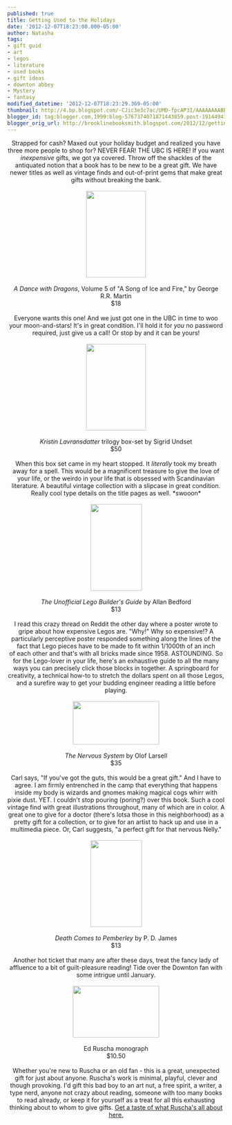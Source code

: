 ```yaml
---
published: true
title: Getting Used to the Holidays
date: '2012-12-07T18:23:00.000-05:00'
author: Natasha
tags:
- gift guid
- art
- legos
- literature
- used books
- gift ideas
- downton abbey
- Mystery
- fantasy
modified_datetime: '2012-12-07T18:23:29.369-05:00'
thumbnail: http://4.bp.blogspot.com/-CJic3e3c7ac/UMD-fpcAP3I/AAAAAAAABBo/-rMGeQnrDuE/s72-c/dragons.jpg
blogger_id: tag:blogger.com,1999:blog-5767374071871443859.post-1914494167925307779
blogger_orig_url: http://brooklinebooksmith.blogspot.com/2012/12/getting-used-to-holidays.html
---
```


<div style="text-align: center;">Strapped for cash? Maxed out your holiday budget and realized you have three more people to shop for? NEVER FEAR! THE UBC IS HERE! If you want <i>inexpensive</i>&nbsp;gifts, we got ya covered. Throw off the shackles of the antiquated notion that a book has to be new to be a great gift. We have newer titles as well as vintage finds and out-of-print gems that make great gifts without breaking the bank.</div><br /><div class="separator" style="clear: both; text-align: center;"><a href="http://4.bp.blogspot.com/-CJic3e3c7ac/UMD-fpcAP3I/AAAAAAAABBo/-rMGeQnrDuE/s1600/dragons.jpg" imageanchor="1" style="margin-left: 1em; margin-right: 1em;"><img border="0" height="200" src="http://4.bp.blogspot.com/-CJic3e3c7ac/UMD-fpcAP3I/AAAAAAAABBo/-rMGeQnrDuE/s200/dragons.jpg" width="138" /></a></div><div class="separator" style="clear: both; text-align: center;"><br /></div><div class="separator" style="clear: both; text-align: center;"><i>A Dance with Dragons</i>, Volume 5 of "A Song of Ice and Fire," by George R.R. Martin</div><div class="separator" style="clear: both; text-align: center;">$18</div><div class="separator" style="clear: both; text-align: center;"><br /></div><div class="separator" style="clear: both; text-align: center;">Everyone wants this one! And we just got one in the UBC in time to woo your moon-and-stars! It's in great condition. I'll hold it for <i>you </i>no password required, just give us a call! Or stop by and it can be yours!</div><br /><div class="separator" style="clear: both; text-align: center;"><a href="http://4.bp.blogspot.com/-qr-64_Srq60/UMD-hJIqDlI/AAAAAAAABBw/5QkTROMIHj4/s1600/lavransdatter.jpg" imageanchor="1" style="margin-left: 1em; margin-right: 1em;"><img border="0" height="200" src="http://4.bp.blogspot.com/-qr-64_Srq60/UMD-hJIqDlI/AAAAAAAABBw/5QkTROMIHj4/s200/lavransdatter.jpg" width="138" /></a></div><div class="separator" style="clear: both; text-align: center;"><br /></div><div class="separator" style="clear: both; text-align: center;"><i>Kristin Lavransdatter</i> trilogy&nbsp;box-set&nbsp;by Sigrid Undset</div><div class="separator" style="clear: both; text-align: center;">$50</div><div class="separator" style="clear: both; text-align: center;"><br /></div><div class="separator" style="clear: both; text-align: center;">When this box set came in my heart stopped. It <i>literally</i>&nbsp;took my breath away for a spell. This would be a magnificent treasure to give the love of your life, or the weirdo in your life that is obsessed with Scandinavian literature. A beautiful vintage collection with a slipcase in great condition. Really cool type details on the title pages as well. *swooon*</div><br /><div class="separator" style="clear: both; text-align: center;"><a href="http://4.bp.blogspot.com/-FWhTYaXPerw/UMD-iFtqqCI/AAAAAAAABB4/83doDTRqERI/s1600/lego.jpg" imageanchor="1" style="margin-left: 1em; margin-right: 1em;"><img border="0" height="200" src="http://4.bp.blogspot.com/-FWhTYaXPerw/UMD-iFtqqCI/AAAAAAAABB4/83doDTRqERI/s200/lego.jpg" width="119" /></a></div><div class="separator" style="clear: both; text-align: center;"><br /></div><div class="separator" style="clear: both; text-align: center;"><i>The Unofficial Lego Builder's Guide</i> by Allan Bedford</div><div class="separator" style="clear: both; text-align: center;">$13</div><div class="separator" style="clear: both; text-align: center;"><br /></div><div class="separator" style="clear: both; text-align: center;">I read this crazy thread on Reddit the other day where a poster wrote to gripe about how expensive Legos are. "Why!" Why so expensive!? A particularly perceptive poster responded something along the lines of the fact that Lego pieces have to be made to fit within 1/1000th of an inch of&nbsp;each other&nbsp;and that's with all bricks made since 1958. ASTOUNDING. So for the Lego-lover in your life, here's an exhaustive guide to all the many ways you can precisely click those blocks in together. A springboard for creativity, a technical how-to to stretch the dollars spent on all those Legos, and a surefire way to get your budding engineer reading a little before playing.</div><br /><div class="separator" style="clear: both; text-align: center;"><a href="http://1.bp.blogspot.com/-deYTr3sehTc/UMD-jpAFynI/AAAAAAAABCA/_vco8duJ4Hs/s1600/nervous.jpg" imageanchor="1" style="margin-left: 1em; margin-right: 1em;"><img border="0" height="100" src="http://1.bp.blogspot.com/-deYTr3sehTc/UMD-jpAFynI/AAAAAAAABCA/_vco8duJ4Hs/s200/nervous.jpg" width="200" /></a></div><div class="separator" style="clear: both; text-align: center;"><br /></div><div class="separator" style="clear: both; text-align: center;"><i>The Nervous System</i> by Olof Larsell</div><div class="separator" style="clear: both; text-align: center;">$35</div><div class="separator" style="clear: both; text-align: center;"><br /></div><div class="separator" style="clear: both; text-align: center;">Carl says, "If you've got the guts, this would be a great gift." And I have to agree. I am firmly entrenched in the camp that everything that happens inside my body is wizards and gnomes making magical cogs whirr with pixie dust. YET. I couldn't stop pouring (poring?) over this book. Such a cool vintage find with great illustrations throughout, many of which are in color. A great one to give for a doctor (there's lotsa those in this neighborhood) as a pretty gift for a collection, or to give for an artist to hack up and use in a multimedia piece. Or, Carl suggests, "a&nbsp;perfect gift for that nervous Nelly."</div><br /><div class="separator" style="clear: both; text-align: center;"><a href="http://4.bp.blogspot.com/-KaFTcpr-fzc/UMD-lAltffI/AAAAAAAABCI/UkHH4a3wJ7g/s1600/pemberley.jpg" imageanchor="1" style="margin-left: 1em; margin-right: 1em;"><img border="0" height="200" src="http://4.bp.blogspot.com/-KaFTcpr-fzc/UMD-lAltffI/AAAAAAAABCI/UkHH4a3wJ7g/s200/pemberley.jpg" width="119" /></a></div><div class="separator" style="clear: both; text-align: center;"><br /></div><div class="separator" style="clear: both; text-align: center;"><i>Death Comes to Pemberley</i> by P. D. James</div><div class="separator" style="clear: both; text-align: center;">$13</div><div class="separator" style="clear: both; text-align: center;"><br /></div><div class="separator" style="clear: both; text-align: center;">Another hot ticket that many are after these days, treat the fancy lady of affluence to a bit of guilt-pleasure reading! Tide over the Downton fan with some intrigue until January.</div><br /><div class="separator" style="clear: both; text-align: center;"><a href="http://2.bp.blogspot.com/-Zyg8DxNL4vo/UMD-modmXAI/AAAAAAAABCQ/velerllgLLM/s1600/ruscha.jpg" imageanchor="1" style="margin-left: 1em; margin-right: 1em;"><img border="0" height="119" src="http://2.bp.blogspot.com/-Zyg8DxNL4vo/UMD-modmXAI/AAAAAAAABCQ/velerllgLLM/s200/ruscha.jpg" width="200" /></a></div><div class="separator" style="clear: both; text-align: center;"><br /></div><div class="separator" style="clear: both; text-align: center;">Ed Ruscha monograph</div><div class="separator" style="clear: both; text-align: center;">$10.50</div><div class="separator" style="clear: both; text-align: center;"><br /></div><div class="separator" style="clear: both; text-align: center;">Whether you're new to Ruscha or an old fan - this is a great, unexpected gift for just about anyone. Ruscha's work is minimal, playful, clever and though provoking. I'd gift this bad boy to an art nut, a free spirit, a writer, a type nerd, anyone not crazy about reading, someone with too many books to read already, or keep it for yourself as a treat for all this exhausting thinking about to whom to give gifts. <a href="https://www.google.com/search?q=ed+ruscha&amp;hl=en&amp;tbo=d&amp;source=lnms&amp;tbm=isch&amp;sa=X&amp;ei=xHnCULyIJKGR0gHmnIHoAg&amp;ved=0CAcQ_AUoAA&amp;biw=1920&amp;bih=967">Get a taste of what Ruscha's all about here.</a></div>